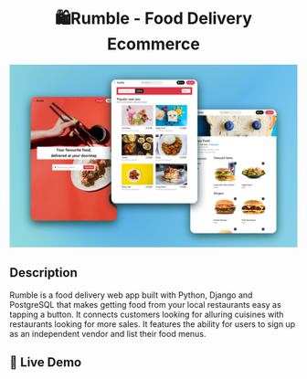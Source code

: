 <h1 align="center">🛍️Rumble - Food Delivery Ecommerce</h1>

![alt text](/mysite/static/images/showcase.png)

## Description
<p>Rumble is a food delivery web app built with Python, Django and PostgreSQL that makes getting food from your local restaurants easy as tapping a button. It connects customers looking for alluring cuisines with restaurants looking for more sales. It features the ability for users to sign up as an independent vendor and list their food menus.</p>

## 🔴 Live Demo